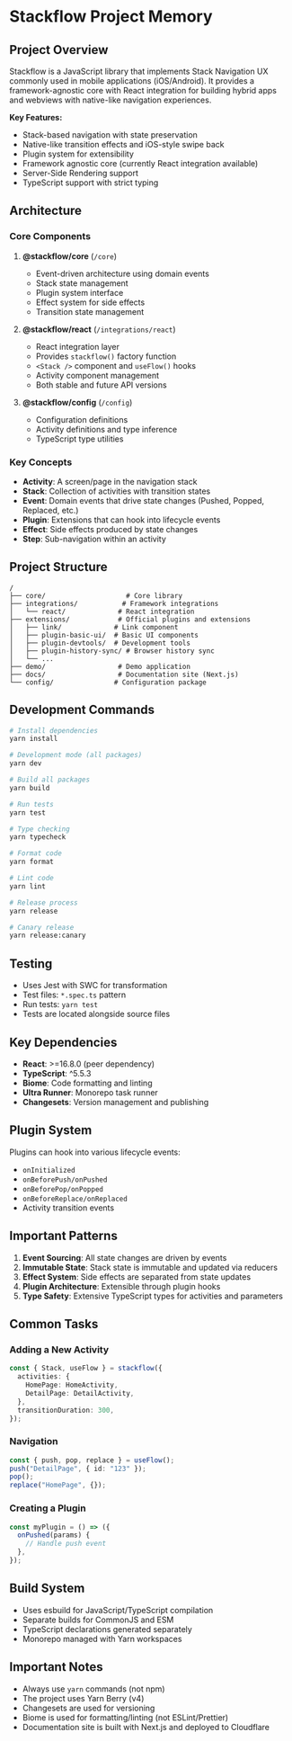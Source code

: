 # Stackflow Project Memory

## Project Overview

Stackflow is a JavaScript library that implements Stack Navigation UX commonly used in mobile applications (iOS/Android). It provides a framework-agnostic core with React integration for building hybrid apps and webviews with native-like navigation experiences.

**Key Features:**
- Stack-based navigation with state preservation
- Native-like transition effects and iOS-style swipe back
- Plugin system for extensibility
- Framework agnostic core (currently React integration available)
- Server-Side Rendering support
- TypeScript support with strict typing

## Architecture

### Core Components

1. **@stackflow/core** (`/core`)
   - Event-driven architecture using domain events
   - Stack state management
   - Plugin system interface
   - Effect system for side effects
   - Transition state management

2. **@stackflow/react** (`/integrations/react`)
   - React integration layer
   - Provides `stackflow()` factory function
   - `<Stack />` component and `useFlow()` hooks
   - Activity component management
   - Both stable and future API versions

3. **@stackflow/config** (`/config`)
   - Configuration definitions
   - Activity definitions and type inference
   - TypeScript type utilities

### Key Concepts

- **Activity**: A screen/page in the navigation stack
- **Stack**: Collection of activities with transition states
- **Event**: Domain events that drive state changes (Pushed, Popped, Replaced, etc.)
- **Plugin**: Extensions that can hook into lifecycle events
- **Effect**: Side effects produced by state changes
- **Step**: Sub-navigation within an activity

## Project Structure

```
/
├── core/                    # Core library
├── integrations/           # Framework integrations
│   └── react/             # React integration
├── extensions/            # Official plugins and extensions
│   ├── link/             # Link component
│   ├── plugin-basic-ui/  # Basic UI components
│   ├── plugin-devtools/  # Development tools
│   ├── plugin-history-sync/ # Browser history sync
│   └── ...
├── demo/                  # Demo application
├── docs/                  # Documentation site (Next.js)
└── config/               # Configuration package
```

## Development Commands

```bash
# Install dependencies
yarn install

# Development mode (all packages)
yarn dev

# Build all packages
yarn build

# Run tests
yarn test

# Type checking
yarn typecheck

# Format code
yarn format

# Lint code
yarn lint

# Release process
yarn release

# Canary release
yarn release:canary
```

## Testing

- Uses Jest with SWC for transformation
- Test files: `*.spec.ts` pattern
- Run tests: `yarn test`
- Tests are located alongside source files

## Key Dependencies

- **React**: >=16.8.0 (peer dependency)
- **TypeScript**: ^5.5.3
- **Biome**: Code formatting and linting
- **Ultra Runner**: Monorepo task runner
- **Changesets**: Version management and publishing

## Plugin System

Plugins can hook into various lifecycle events:
- `onInitialized`
- `onBeforePush/onPushed`
- `onBeforePop/onPopped`
- `onBeforeReplace/onReplaced`
- Activity transition events

## Important Patterns

1. **Event Sourcing**: All state changes are driven by events
2. **Immutable State**: Stack state is immutable and updated via reducers
3. **Effect System**: Side effects are separated from state updates
4. **Plugin Architecture**: Extensible through plugin hooks
5. **Type Safety**: Extensive TypeScript types for activities and parameters

## Common Tasks

### Adding a New Activity
```typescript
const { Stack, useFlow } = stackflow({
  activities: {
    HomePage: HomeActivity,
    DetailPage: DetailActivity,
  },
  transitionDuration: 300,
});
```

### Navigation
```typescript
const { push, pop, replace } = useFlow();
push("DetailPage", { id: "123" });
pop();
replace("HomePage", {});
```

### Creating a Plugin
```typescript
const myPlugin = () => ({
  onPushed(params) {
    // Handle push event
  },
});
```

## Build System

- Uses esbuild for JavaScript/TypeScript compilation
- Separate builds for CommonJS and ESM
- TypeScript declarations generated separately
- Monorepo managed with Yarn workspaces

## Important Notes

- Always use `yarn` commands (not npm)
- The project uses Yarn Berry (v4)
- Changesets are used for versioning
- Biome is used for formatting/linting (not ESLint/Prettier)
- Documentation site is built with Next.js and deployed to Cloudflare